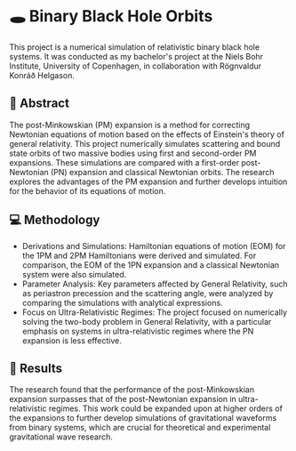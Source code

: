 # 🕳️ Binary Black Hole Orbits

This project is a numerical simulation of relativistic binary black hole systems. It was conducted as my bachelor's project at the Niels Bohr Institute, University of Copenhagen, in collaboration with Rögnvaldur Konráð Helgason.

## 📜 Abstract
The post-Minkowskian (PM) expansion is a method for correcting Newtonian equations of motion based on the effects of Einstein's theory of general relativity. This project numerically simulates scattering and bound state orbits of two massive bodies using first and second-order PM expansions. These simulations are compared with a first-order post-Newtonian (PN) expansion and classical Newtonian orbits. The research explores the advantages of the PM expansion and further develops intuition for the behavior of its equations of motion.

## 💻 Methodology
- Derivations and Simulations: Hamiltonian equations of motion (EOM) for the 1PM and 2PM Hamiltonians were derived and simulated. For comparison, the EOM of the 1PN expansion and a classical Newtonian system were also simulated.
- Parameter Analysis: Key parameters affected by General Relativity, such as periastron precession and the scattering angle, were analyzed by comparing the simulations with analytical expressions.
- Focus on Ultra-Relativistic Regimes: The project focused on numerically solving the two-body problem in General Relativity, with a particular emphasis on systems in ultra-relativistic regimes where the PN expansion is less effective.

## 🔬 Results
The research found that the performance of the post-Minkowskian expansion surpasses that of the post-Newtonian expansion in ultra-relativistic regimes. This work could be expanded upon at higher orders of the expansions to further develop simulations of gravitational waveforms from binary systems, which are crucial for theoretical and experimental gravitational wave research.
